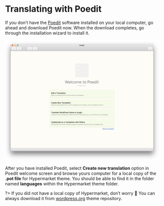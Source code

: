 # Translating with Poedit

If you don’t have the [Poedit](https://poedit.net) software installed on your local computer, go ahead and download Poedit now. When the download completes, go through the installation wizard to install it.

![Translating with Poedit](img/translating-with-poedit.png)

After you have installed Poedit, select **Create new translation** option in Poedit welcome screen and browse yours computer for a local copy of the **.pot file** for Hypermarket theme. You should be able to find it in the folder named **languages** within the Hypermarket theme folder.

?> If you did not have a local copy of Hypermarket, don’t worry 🙂 You can always download it from [wordpress.org](https://wordpress.org/themes/hypermarket/) theme repository.
